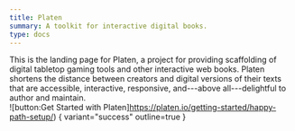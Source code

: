 ```yaml
---
title: Platen
summary: A toolkit for interactive digital books.
type: docs
---
```


This is the landing page for Platen, a project for providing scaffolding of digital tabletop gaming
tools and other interactive web books. Platen shortens the distance between creators and digital
versions of their texts that are accessible, interactive, responsive, and---above all---delightful
to author and maintain.
<br />
![button:Get Started with Platen]https://platen.io/getting-started/happy-path-setup/)
{ variant="success" outline=true }
